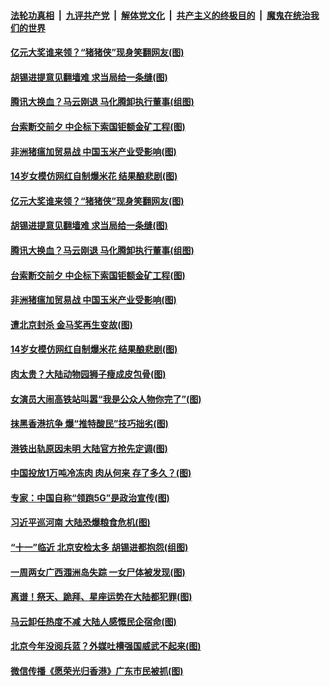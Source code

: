 ####  [法轮功真相](../../../../basic/blob/master/README.md?t=09201013) &nbsp;|&nbsp; [九评共产党](../../../../9ping.md/blob/master/README.md?t=09201013) &nbsp;|&nbsp; [解体党文化](../../../../jtdwh.md/blob/master/README.md?t=09201013)  &nbsp;|&nbsp; [共产主义的终极目的](../../../../gczydzjmd.md/blob/master/README.md?t=09201013) &nbsp;|&nbsp; [魔鬼在统治我们的世界](../../../../mgztzwmdsj.md/blob/master/README.md?t=09201013) 

#### [亿元大奖谁来领？“猪猪侠”现身笑翻网友(图)](../pages/p1/907952.md?t=09201013) 

#### [胡锡进提意见翻墙难 求当局给一条缝(图)](../pages/p1/907813.md?t=09201013) 

#### [腾讯大换血？马云刚退 马化腾卸执行董事(组图)](../pages/p1/907929.md?t=09201013) 

#### [台索断交前夕 中企标下索国钜额金矿工程(图)](../pages/p1/907930.md?t=09201013) 

#### [非洲猪瘟加贸易战 中国玉米产业受影响(图)](../pages/p1/907831.md?t=09201013) 

#### [14岁女模仿网红自制爆米花 结果酿悲剧(图)](../pages/p1/907893.md?t=09201013) 

#### [亿元大奖谁来领？“猪猪侠”现身笑翻网友(图)](../pages/p1/907952.md?t=09201013) 

#### [胡锡进提意见翻墙难 求当局给一条缝(图)](../pages/p1/907813.md?t=09201013) 

#### [腾讯大换血？马云刚退 马化腾卸执行董事(组图)](../pages/p1/907929.md?t=09201013) 

#### [台索断交前夕 中企标下索国钜额金矿工程(图)](../pages/p1/907930.md?t=09201013) 

#### [非洲猪瘟加贸易战 中国玉米产业受影响(图)](../pages/p1/907831.md?t=09201013) 

#### [遭北京封杀 金马奖再生变故(图)](../pages/p1/907903.md?t=09201013) 

#### [14岁女模仿网红自制爆米花 结果酿悲剧(图)](../pages/p1/907893.md?t=09201013) 

#### [肉太贵？大陆动物园狮子瘦成皮包骨(图)](../pages/p1/907880.md?t=09201013) 

#### [女演员大闹高铁站叫嚣“我是公众人物你完了”(图)](../pages/p1/907869.md?t=09201013) 

#### [抹黑香港抗争 爆“推特酸民”技巧拙劣(图)](../pages/p1/907852.md?t=09201013) 

#### [港铁出轨原因未明 大陆官方抢先定调(图)](../pages/p1/907812.md?t=09201013) 

#### [中国投放1万吨冷冻肉 肉从何来 存了多久？(图)](../pages/p1/907755.md?t=09201013) 

#### [专家：中国自称“领跑5G”是政治宣传(图)](../pages/p1/907794.md?t=09201013) 

#### [习近平巡河南 大陆恐爆粮食危机(图)](../pages/p1/907776.md?t=09201013) 

#### [“十一”临近 北京安检太多 胡锡进都抱怨(组图)](../pages/p1/907782.md?t=09201013) 

#### [一周两女广西涠洲岛失踪 一女尸体被发现(图)](../pages/p1/907554.md?t=09201013) 

#### [离谱！祭天、跪拜、星座运势在大陆都犯罪(图)](../pages/p1/907742.md?t=09201013) 

#### [马云卸任热度不减 大陆人感慨民企宿命(图)](../pages/p1/907681.md?t=09201013) 

#### [北京今年没阅兵蓝？外媒吐槽强国威武不起来(图)](../pages/p1/907696.md?t=09201013) 

#### [微信传播《愿荣光归香港》广东市民被抓(图)](../pages/p1/907693.md?t=09201013) 

